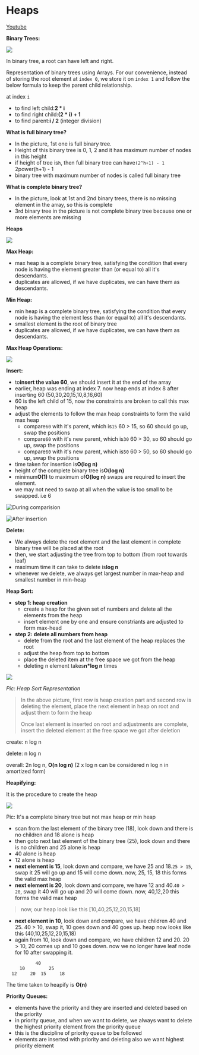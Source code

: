# Heaps

[Youtube](https://www.youtube.com/watch?v=HqPJF2L5h9U)

**Binary Trees:**

![](assets/20250612_104930_image.png)

In binary tree, a root can have left and right.

Representation of binary trees using Arrays. For our convenience, instead of storing the root element at `index 0`, we store it on `index 1` and follow the below formula to keep the parent child relationship.

at index `i`

* to find left child:**2 * i**
* to find right child:**(2 * i) + 1**
* to find parent:**i / 2** (integer division)

**What is full binary tree?**

- In the picture, 1st one is full binary tree.
- Height of this binary tree is 0, 1, 2 and it has maximum number of nodes in this height
- if height of tree is`h`, then full binary tree can have`(2^h+1) - 1` 2power(h+1) - 1
- binary tree with maximum number of nodes is called full binary tree

**What is complete binary tree?**

- In the picture, look at 1st and 2nd binary trees, there is no missing element in the array, so this is complete
- 3rd binary tree in the picture is not complete binary tree because one or more elements are missing

**Heaps**

![](assets/20250612_113738_image.png)

**Max Heap:**

* max heap is a complete binary tree, satisfying the condition that every node is having the element greater than (or equal to) all it's descendants.
* duplicates are allowed, if we have duplicates, we can have them as descendants.

**Min Heap:**

* min heap is a complete binary tree, satisfying the condition that every node is having the element less than (or equal to) all it's descendants.
* smallest element is the root of binary tree
* duplicates are allowed, if we have duplicates, we can have them as descendants.

**Max Heap Operations:**

![](assets/20250612_115033_image.png)

**Insert:**

* to**insert the value 60**, we should insert it at the end of the array
* earlier, heap was ending at index 7. now heap ends at index 8 after inserting 60 (50,30,20,15,10,8,16,60)
* 60 is the left child of 15, now the constraints are broken to call this max heap
* adjust the elements to follow the max heap constraints to form the valid max heap
  * compare`60` with it's parent, which is`15` 60 > 15, so 60 should go up, swap the positions
  * compare`60` with it's new parent, which is`30` 60 > 30, so 60 should go up, swap the positions
  * compare`60` with it's new parent, which is`50` 60 > 50, so 60 should go up, swap the positions
* time taken for insertion is**O(log n)**
* height of the complete binary tree is**O(log n)**
* minimum**O(1)** to maximum of**O(log n)** swaps are required to insert the element.
* we may not need to swap at all when the value is too small to be swapped. i.e 6

![During comparision](assets/20250612_120230_image.png)

![After insertion](assets/20250612_120330_image.png)

**Delete:**

* We always delete the root element and the last element in complete binary tree will be placed at the root
* then, we start adjusting the tree from top to bottom (from root towards leaf)
* maximum time it can take to delete is**log n**
* whenever we delete, we always get largest number in max-heap and smallest number in min-heap

**Heap Sort:**

* **step 1: heap creation**
  * create a heap for the given set of numbers and delete all the elements from the heap
  * insert element one by one and ensure constriants are adjusted to form max-head
* **step 2: delete all numbers from heap**
  * delete from the root and the last element of the heap replaces the root
  * adjust the heap from top to bottom
  * place the deleted item at the free space we got from the heap
  * deleting n element takes**n*log n** times


![](assets/20250612_151827_image.png)

*Pic: Heap Sort Representation*

> In the above picture, first row is heap creation part and second row is deleting the element, place the next element in heap on root and adjust them to form the heap
>
> Once last element is inserted on root and adjustments are complete, insert the deleted element at the free space we got after deletion

create: n log n

delete: n log n

overall: 2n log n, **O(n log n)** (2 x log n can be considered n log n in amortized form)



**Heapifying:**

It is the procedure to create the heap



![](assets/20250612_152855_image.png)  

Pic: It's a complete binary tree but not max heap or min heap


* scan from the last element of the binary tree (18), look down and there is no children and 18 alone is heap
* then goto next last element of the binary tree (25), look down and there is no children and 25 alone is heap
* 40 alone is heap
* 12 alone is heap
* **next element is 15**, look down and compare, we have 25 and 18.`25 > 15`, swap it 25 will go up and 15 will come down. now, 25, 15, 18 this forms the valid max heap
* **next element is 20**, look down and compare, we have 12 and 40.`40 > 20`, swap it 40 will go up and 20 will come down. now, 40,12,20 this forms the valid max heap

> now, our heap look like this [10,40,25,12,20,15,18]

* **next element in 10**, look down and compare, we have children 40 and 25. 40 > 10, swap it, 10 goes down and 40 goes up. heap now looks like this (40,10,25,12,20,15,18)
* again from 10, look down and compare, we have children 12 and 20. 20 > 10, 20 comes up and 10 goes down. now we no longer have leaf node for 10 after swapping it.

```
           40
     10         25
  12     20  15     18 
```


The time taken to heapify is **O(n)**

**Priority Queues:**

* elements have the priority and they are inserted and deleted based on the priority
* in priority queue, and when we want to delete, we always want to delete the highest priority element from the priority queue
* this is the discipline of priority queue to be followed
* elements are inserted with priority and deleting also we want highest priority element
